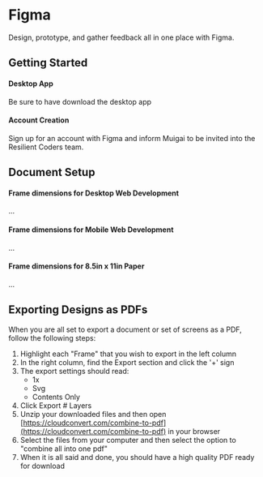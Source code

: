 # Figma 

Design, prototype, and gather feedback all in one place with Figma.

## Getting Started

#### Desktop App
Be sure to have download the desktop app

#### Account Creation
Sign up for an account with Figma and inform Muigai to be invited into the Resilient Coders team. 

## Document Setup

#### Frame dimensions for Desktop Web Development 
...

#### Frame dimensions for Mobile Web Development
...

#### Frame dimensions for 8.5in x 11in Paper
...

## Exporting Designs as PDFs
When you are all set to export a document or set of screens as a PDF, follow the following steps:
1. Highlight each "Frame" that you wish to export in the left column
2. In the right column, find the Export section and click the '+' sign
3. The export settings should read:
    - 1x
    - Svg
    - Contents Only
4. Click Export # Layers
5. Unzip your downloaded files and then open [https://cloudconvert.com/combine-to-pdf](https://cloudconvert.com/combine-to-pdf) in your browser
6. Select the files from your computer and then select the option to "combine all into one pdf"
7. When it is all said and done, you should have a high quality PDF ready for download